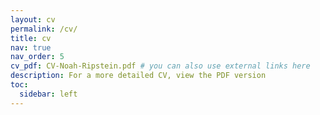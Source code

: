 ```yaml
---
layout: cv
permalink: /cv/
title: cv
nav: true
nav_order: 5
cv_pdf: CV-Noah-Ripstein.pdf # you can also use external links here
description: For a more detailed CV, view the PDF version
toc:
  sidebar: left
---
```

